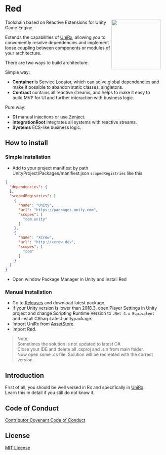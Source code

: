 # Red
<img align="right" width="160px" height="160px" src="Assets/Plugins/Red/Editor/Resources/logo.png">

Toolchain based on Reactive Extensions for Unity Game Engine.
  
Extends the capabilities of [UniRx](https://github.com/neuecc/UniRx), allowing you to conveniently resolve dependencies and implement loose coupling between components or modules of your architecture.  

There are two ways to build architecture.

Simple way:
- **Container** is Service Locator, which can solve global dependencies and make it possible to abandon static classes, singletons.  
- **Contract** contains all reactive streams, and helps to make it easy to build MVP for UI and further interaction with business logic. 

Pure way:
- **DI** manual injections or use Zenject. 
- **IntegrationRoot** integrates all systems with reactive streams. 
- **Systems** ECS-like business logic. 

## How to install

### Simple Installation
- Add to your project manifiest by path UnityProject/Packages/manifiest.json `scopedRegistries` like this
```json
{
  "dependencies": {
  },
  "scopedRegistries": [
    {
      "name": "Unity",
      "url": "https://packages.unity.com",
      "scopes": [
        "com.unity"
      ]
    },
    {
      "name": "XCrew",
      "url": "http://xcrew.dev",
      "scopes": [
        "com"
      ]
    }
  ]
}
```
- Open window Package Manager in Unity and install Red
  

### Manual Installation 
- Go to [Releases](https://github.com/X-Crew/Red/releases) and download latest package.
- If your Unity version is lower than 2018.3, open Player Settings in Unity project and change Scripting Runtime Version to `.Net 4.x Equivalent` and install CSharpLatest.unitypackage.
- Import UniRx from [AssetStore](https://assetstore.unity.com/packages/tools/integration/unirx-reactive-extensions-for-unity-17276).
- Import Red.

> Note:  
> Sometimes the solution is not updated to latest C#.  
> Close your IDE and delete all .csproj and .sln from main folder.  
> Now open some .cs file. Solution will be recreated with the correct version.  


## Introduction

First of all, you should be well versed in Rx and specifically in [UniRx](https://github.com/neuecc/UniRx).  
Learn this in detail if you still do not know it.  

## Code of Conduct

[Contributor Covenant Code of Conduct](CODE_OF_CONDUCT.md)

## License

[MIT License](LICENSE)

